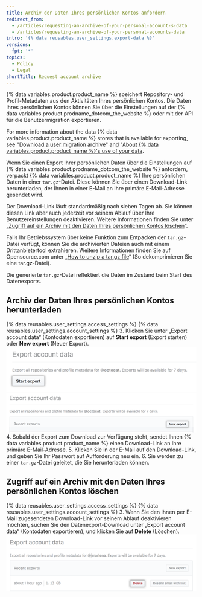 ```yaml
---
title: Archiv der Daten Ihres persönlichen Kontos anfordern
redirect_from:
  - /articles/requesting-an-archive-of-your-personal-account-s-data
  - /articles/requesting-an-archive-of-your-personal-accounts-data
intro: '{% data reusables.user_settings.export-data %}'
versions:
  fpt: '*'
topics:
  - Policy
  - Legal
shortTitle: Request account archive
---
```


{% data variables.product.product_name %} speichert Repository- und Profil-Metadaten aus den Aktivitäten Ihres persönlichen Kontos. Die Daten Ihres persönlichen Kontos können Sie über die Einstellungen auf der {% data variables.product.prodname_dotcom_the_website %} oder mit der API für die Benutzermigration exportieren.

For more information about the data {% data variables.product.product_name %} stores that is available for exporting, see "[Download a user migration archive](/rest/reference/migrations#download-a-user-migration-archive)" and "[About {% data variables.product.product_name %}'s use of your data](/articles/about-github-s-use-of-your-data).

Wenn Sie einen Export Ihrer persönlichen Daten über die Einstellungen auf {% data variables.product.prodname_dotcom_the_website %} anfordern, verpackt {% data variables.product.product_name %} Ihre persönlichen Daten in einer `tar.gz`-Datei. Diese können Sie über einen Download-Link herunterladen, der Ihnen in einer E-Mail an Ihre primäre E-Mail-Adresse gesendet wird.

Der Download-Link läuft standardmäßig nach sieben Tagen ab. Sie können diesen Link aber auch jederzeit vor seinem Ablauf über Ihre Benutzereinstellungen deaktivieren. Weitere Informationen finden Sie unter „[Zugriff auf ein Archiv mit den Daten Ihres persönlichen Kontos löschen](/articles/requesting-an-archive-of-your-personal-account-s-data/#deleting-access-to-an-archive-of-your-personal-accounts-data)“.

Falls Ihr Betriebssystem über keine Funktion zum Entpacken der `tar.gz`-Datei verfügt, können Sie die archivierten Dateien auch mit einem Drittanbietertool extrahieren. Weitere Informationen finden Sie auf Opensource.com unter „[How to unzip a tar.gz file](https://opensource.com/article/17/7/how-unzip-targz-file)“ (So dekomprimieren Sie eine tar.gz-Datei).

Die generierte `tar.gz`-Datei reflektiert die Daten im Zustand beim Start des Datenexports.

## Archiv der Daten Ihres persönlichen Kontos herunterladen

{% data reusables.user_settings.access_settings %}
{% data reusables.user_settings.account_settings %}
3. Klicken Sie unter „Export account data“ (Kontodaten exportieren) auf **Start export** (Export starten) oder **New export** (Neuer Export). ![Schaltfläche zum Starten des Exports Ihrer persönlichen Daten markiert](/assets/images/help/repository/export-personal-data.png) ![Schaltfläche zum Erstellen eines neuen Exports Ihrer persönlichen Daten markiert](/assets/images/help/repository/new-export.png)
4. Sobald der Export zum Download zur Verfügung steht, sendet Ihnen {% data variables.product.product_name %} einen Download-Link an Ihre primäre E-Mail-Adresse.
5. Klicken Sie in der E-Mail auf den Download-Link, und geben Sie Ihr Passwort auf Aufforderung neu ein.
6. Sie werden zu einer `tar.gz`-Datei geleitet, die Sie herunterladen können.

## Zugriff auf ein Archiv mit den Daten Ihres persönlichen Kontos löschen

{% data reusables.user_settings.access_settings %}
{% data reusables.user_settings.account_settings %}
3. Wenn Sie den Ihnen per E-Mail zugesendeten Download-Link vor seinem Ablauf deaktivieren möchten, suchen Sie den Datenexport-Download unter „Export account data“ (Kontodaten exportieren), und klicken Sie auf **Delete** (Löschen). ![Schaltfläche zum Löschen des Pakets mit dem Export Ihrer persönlichen Daten markiert](/assets/images/help/repository/delete-export-personal-account-data.png)
